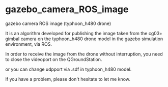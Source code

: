 # gazebo_camera_ROS_image
gazebo camera ROS image (typhoon_h480 drone)


It is an algorithm developed for publishing the image taken from the cg03+ gimbal camera on the typhoon_h480 drone model in the gazebo simulation environment, via ROS.

In order to receive the image from the drone without interruption, you need to close the videoport on the QGroundStation.

or you can change udpport via .sdf in typhoon_h480 model.

If you have a problem, please don't hesitate to let me know.
